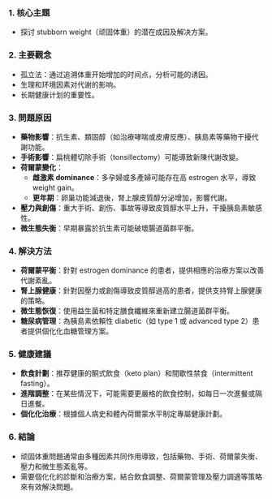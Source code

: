 ### 1. 核心主題  
- 探讨 stubborn weight（顽固体重）的潜在成因及解决方案。

### 2. 主要觀念  
- 孤立法：通过追溯体重开始增加的时间点，分析可能的诱因。
- 生理和环境因素对代谢的影响。
- 长期健康计划的重要性。

### 3. 問題原因  
- **藥物影響**：抗生素、類固醇（如治療哮喘或皮膚反應）、胰島素等藥物干擾代謝功能。  
- **手術影響**：扁桃體切除手術（tonsillectomy）可能導致新陳代謝改變。  
- **荷爾蒙變化**：  
  - **雌激素 dominance**：多孕婦或多產婦可能存在高 estrogen 水平，導致 weight gain。  
  - **更年期**：卵巢功能減退後，腎上腺皮質醇分泌增加，影響代謝。  
- **壓力與創傷**：重大手術、創伤、事故等導致皮質醇水平上升，干擾胰島素敏感性。  
- **微生態失衡**：早期暴露於抗生素可能破壞腸道菌群平衡。

### 4. 解決方法  
- **荷爾蒙平衡**：針對 estrogen dominance 的患者，提供相應的治療方案以改善代謝紊亂。  
- **腎上腺健康**：針對因壓力或創傷導致皮質醇過高的患者，提供支持腎上腺健康的策略。  
- **微生態恢復**：使用益生菌和特定膳食纖維來重新建立腸道菌群平衡。  
- **糖尿病管理**：為胰島素依賴性 diabetic（如 type 1 或 advanced type 2）患者提供個化化血糖管理方案。  

### 5. 健康建議  
- **飲食計劃**：推荐健康的酮式飲食（keto plan）和間歇性禁食（intermittent fasting）。  
- **進階調整**：在某些情況下，可能需要更嚴格的飲食控制，如每日一次進餐或隔日進餐。  
- **個化化治療**：根據個人病史和體內荷爾蒙水平制定專屬健康計劃。  

### 6. 結論  
- 顽固体重問題通常由多種因素共同作用導致，包括藥物、手術、荷爾蒙失衡、壓力和微生態紊亂等。  
- 需要個化化的診斷和治療方案，結合飲食調整、荷爾蒙管理及壓力調適等策略來有效解決問題。